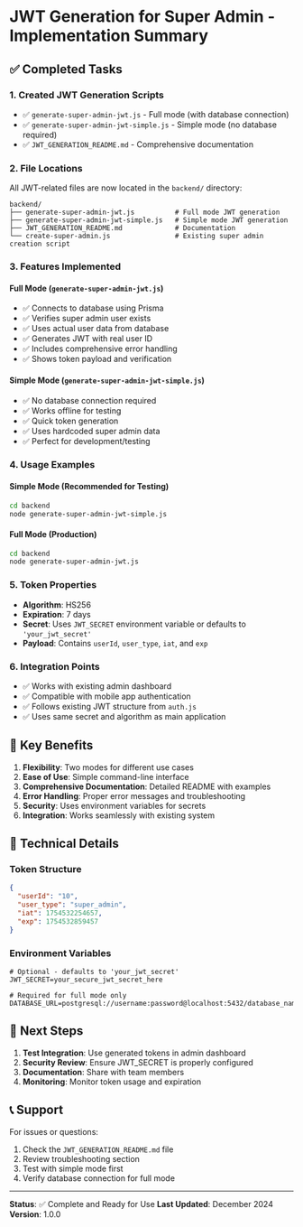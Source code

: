 # JWT Generation for Super Admin - Implementation Summary

## ✅ Completed Tasks

### 1. Created JWT Generation Scripts
- ✅ `generate-super-admin-jwt.js` - Full mode (with database connection)
- ✅ `generate-super-admin-jwt-simple.js` - Simple mode (no database required)
- ✅ `JWT_GENERATION_README.md` - Comprehensive documentation

### 2. File Locations
All JWT-related files are now located in the `backend/` directory:
```
backend/
├── generate-super-admin-jwt.js          # Full mode JWT generation
├── generate-super-admin-jwt-simple.js   # Simple mode JWT generation
├── JWT_GENERATION_README.md             # Documentation
└── create-super-admin.js                # Existing super admin creation script
```

### 3. Features Implemented

#### Full Mode (`generate-super-admin-jwt.js`)
- ✅ Connects to database using Prisma
- ✅ Verifies super admin user exists
- ✅ Uses actual user data from database
- ✅ Generates JWT with real user ID
- ✅ Includes comprehensive error handling
- ✅ Shows token payload and verification

#### Simple Mode (`generate-super-admin-jwt-simple.js`)
- ✅ No database connection required
- ✅ Works offline for testing
- ✅ Quick token generation
- ✅ Uses hardcoded super admin data
- ✅ Perfect for development/testing

### 4. Usage Examples

#### Simple Mode (Recommended for Testing)
```bash
cd backend
node generate-super-admin-jwt-simple.js
```

#### Full Mode (Production)
```bash
cd backend
node generate-super-admin-jwt.js
```

### 5. Token Properties
- **Algorithm**: HS256
- **Expiration**: 7 days
- **Secret**: Uses `JWT_SECRET` environment variable or defaults to `'your_jwt_secret'`
- **Payload**: Contains `userId`, `user_type`, `iat`, and `exp`

### 6. Integration Points
- ✅ Works with existing admin dashboard
- ✅ Compatible with mobile app authentication
- ✅ Follows existing JWT structure from `auth.js`
- ✅ Uses same secret and algorithm as main application

## 🎯 Key Benefits

1. **Flexibility**: Two modes for different use cases
2. **Ease of Use**: Simple command-line interface
3. **Comprehensive Documentation**: Detailed README with examples
4. **Error Handling**: Proper error messages and troubleshooting
5. **Security**: Uses environment variables for secrets
6. **Integration**: Works seamlessly with existing system

## 🔧 Technical Details

### Token Structure
```json
{
  "userId": "10",
  "user_type": "super_admin",
  "iat": 1754532254657,
  "exp": 1754532859457
}
```

### Environment Variables
```env
# Optional - defaults to 'your_jwt_secret'
JWT_SECRET=your_secure_jwt_secret_here

# Required for full mode only
DATABASE_URL=postgresql://username:password@localhost:5432/database_name
```

## 🚀 Next Steps

1. **Test Integration**: Use generated tokens in admin dashboard
2. **Security Review**: Ensure JWT_SECRET is properly configured
3. **Documentation**: Share with team members
4. **Monitoring**: Monitor token usage and expiration

## 📞 Support

For issues or questions:
1. Check the `JWT_GENERATION_README.md` file
2. Review troubleshooting section
3. Test with simple mode first
4. Verify database connection for full mode

---

**Status**: ✅ Complete and Ready for Use
**Last Updated**: December 2024
**Version**: 1.0.0
